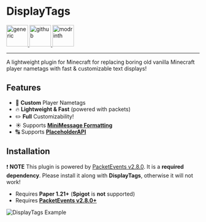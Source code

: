 # DisplayTags

<a href="https://github.com/imskeptical/DisplayTags/wiki" target="_blank">
  <img alt="generic" height="56" src="https://cdn.jsdelivr.net/npm/@intergrav/devins-badges@3/assets/cozy/documentation/generic_vector.svg">
</a>
<a href="https://github.com/imskeptical/DisplayTags" target="_blank">
  <img alt="github" height="56" src="https://cdn.jsdelivr.net/npm/@intergrav/devins-badges@3/assets/cozy/available/github_vector.svg">
</a>
<a href="https://modrinth.com/project/voqEPXf8" target="_blank">
  <img alt="modrinth" height="56" src="https://cdn.jsdelivr.net/npm/@intergrav/devins-badges@3/assets/cozy/available/modrinth_vector.svg">
</a>
<hr />

A lightweight plugin for Minecraft for replacing boring old vanilla Minecraft player nametags with fast & customizable text displays!

## Features
- 🔗 **Custom** Player Nametags
- 🔥 **Lightweight & Fast** (powered with packets)
- ✏️ **Full** Customizability!
- ☀️ Supports [**MiniMessage Formatting**](https://webui.advntr.dev/)
- 🔠 Supports [**PlaceholderAPI**](https://github.com/PlaceholderAPI/PlaceholderAPI/releases)

## Installation
❗ **NOTE** This plugin is powered by [PacketEvents v2.8.0](https://modrinth.com/plugin/packetevents). It is a **required dependency**. Please install it along with **DisplayTags**, otherwise it will not work!

- Requires **Paper 1.21+** (**Spigot** is **not** supported)
- Requires [**PacketEvents v2.8.0+**]([https://modrinth.com/plugin/packetevents](https://modrinth.com/plugin/packetevents))

![DisplayTags Example](https://imagedelivery.net/W9K_l6ndK9x4x8m3rurakg/ebf31098-5459-46e7-e9a7-ac07cf1c0500/original)